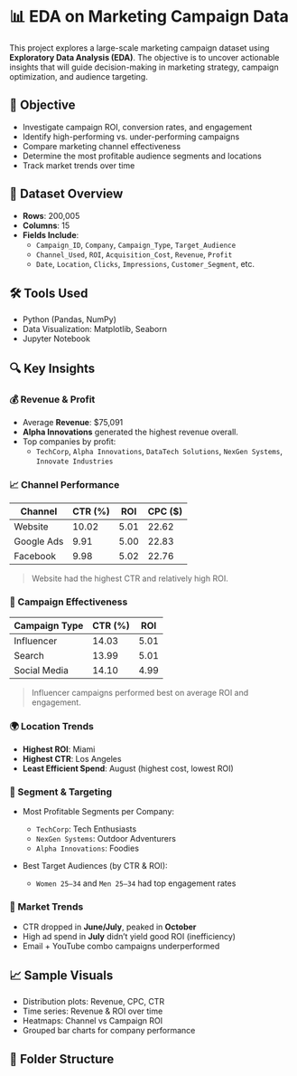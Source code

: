 # 📊 EDA on Marketing Campaign Data

This project explores a large-scale marketing campaign dataset using **Exploratory Data Analysis (EDA)**. The objective is to uncover actionable insights that will guide decision-making in marketing strategy, campaign optimization, and audience targeting.

## 🎯 Objective

- Investigate campaign ROI, conversion rates, and engagement
- Identify high-performing vs. under-performing campaigns
- Compare marketing channel effectiveness
- Determine the most profitable audience segments and locations
- Track market trends over time

## 🧾 Dataset Overview

- **Rows**: 200,005
- **Columns**: 15  
- **Fields Include**:
  - `Campaign_ID`, `Company`, `Campaign_Type`, `Target_Audience`
  - `Channel_Used`, `ROI`, `Acquisition_Cost`, `Revenue`, `Profit`
  - `Date`, `Location`, `Clicks`, `Impressions`, `Customer_Segment`, etc.

## 🛠️ Tools Used

- Python (Pandas, NumPy)
- Data Visualization: Matplotlib, Seaborn
- Jupyter Notebook

## 🔍 Key Insights

### 💰 Revenue & Profit
- Average **Revenue**: \$75,091  
- **Alpha Innovations** generated the highest revenue overall.  
- Top companies by profit:  
  - `TechCorp`, `Alpha Innovations`, `DataTech Solutions`, `NexGen Systems`, `Innovate Industries`

### 📈 Channel Performance
| Channel       | CTR (%) | ROI | CPC ($) |
|---------------|---------|-----|----------|
| Website       | 10.02   | 5.01 | 22.62 |
| Google Ads    | 9.91    | 5.00 | 22.83 |
| Facebook      | 9.98    | 5.02 | 22.76 |

> Website had the highest CTR and relatively high ROI.

### 📢 Campaign Effectiveness
| Campaign Type   | CTR (%) | ROI |
|------------------|----------|------|
| Influencer       | 14.03    | 5.01 |
| Search           | 13.99    | 5.01 |
| Social Media     | 14.10    | 4.99 |

> Influencer campaigns performed best on average ROI and engagement.

### 🌍 Location Trends
- **Highest ROI**: Miami
- **Highest CTR**: Los Angeles
- **Least Efficient Spend**: August (highest cost, lowest ROI)

### 👥 Segment & Targeting
- Most Profitable Segments per Company:
  - `TechCorp`: Tech Enthusiasts
  - `NexGen Systems`: Outdoor Adventurers
  - `Alpha Innovations`: Foodies

- Best Target Audiences (by CTR & ROI):
  - `Women 25–34` and `Men 25–34` had top engagement rates

### 🧠 Market Trends
- CTR dropped in **June/July**, peaked in **October**
- High ad spend in **July** didn’t yield good ROI (inefficiency)
- Email + YouTube combo campaigns underperformed

## 📈 Sample Visuals

- Distribution plots: Revenue, CPC, CTR
- Time series: Revenue & ROI over time
- Heatmaps: Channel vs Campaign ROI
- Grouped bar charts for company performance

## 📁 Folder Structure

